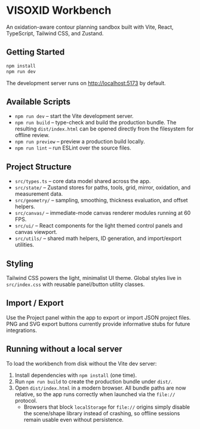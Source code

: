 # VISOXID Workbench

An oxidation-aware contour planning sandbox built with Vite, React, TypeScript, Tailwind CSS, and Zustand.

## Getting Started

```bash
npm install
npm run dev
```

The development server runs on <http://localhost:5173> by default.

## Available Scripts

- `npm run dev` – start the Vite development server.
- `npm run build` – type-check and build the production bundle. The resulting `dist/index.html` can be opened directly from the filesystem for offline review.
- `npm run preview` – preview a production build locally.
- `npm run lint` – run ESLint over the source files.

## Project Structure

- `src/types.ts` – core data model shared across the app.
- `src/state/` – Zustand stores for paths, tools, grid, mirror, oxidation, and measurement data.
- `src/geometry/` – sampling, smoothing, thickness evaluation, and offset helpers.
- `src/canvas/` – immediate-mode canvas renderer modules running at 60 FPS.
- `src/ui/` – React components for the light themed control panels and canvas viewport.
- `src/utils/` – shared math helpers, ID generation, and import/export utilities.

## Styling

Tailwind CSS powers the light, minimalist UI theme. Global styles live in `src/index.css` with reusable panel/button utility classes.

## Import / Export

Use the Project panel within the app to export or import JSON project files. PNG and SVG export buttons currently provide informative stubs for future integrations.

## Running without a local server

To load the workbench from disk without the Vite dev server:

1. Install dependencies with `npm install` (one time).
2. Run `npm run build` to create the production bundle under `dist/`.
3. Open `dist/index.html` in a modern browser. All bundle paths are now relative, so the app runs correctly when launched via the `file://` protocol.
   - Browsers that block `localStorage` for `file://` origins simply disable the scene/shape library instead of crashing, so offline sessions remain usable even without persistence.
